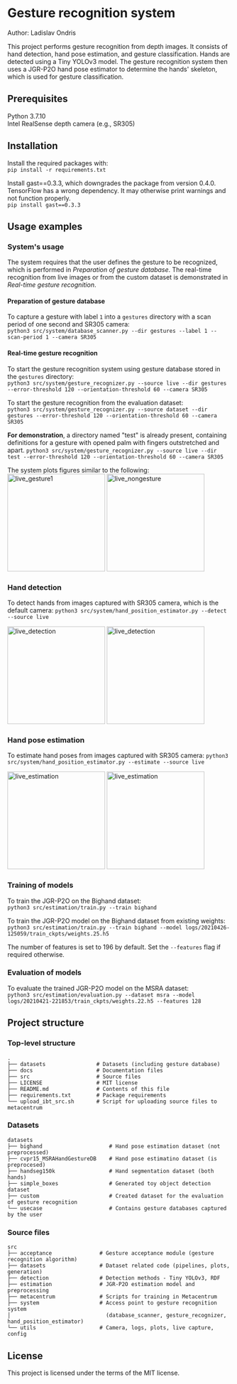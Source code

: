 
# Gesture recognition system
Author: Ladislav Ondris

This project performs gesture recognition from depth images. 
It consists of hand detection, hand pose estimation, and gesture classification.
Hands are detected using a Tiny YOLOv3 model.
The gesture recognition system then uses a JGR-P2O hand pose estimator
to determine the hands' skeleton, which is used for gesture classification.


## Prerequisites

Python 3.7.10  
Intel RealSense depth camera (e.g., SR305)

## Installation

Install the required packages with:  
```pip install -r requirements.txt```

Install gast==0.3.3, which downgrades the package from version 0.4.0.
TensorFlow has a wrong dependency. It may otherwise print warnings and not function properly.  
`pip install gast==0.3.3`

## Usage examples

### System's usage

The system requires that the user defines the gesture to be recognized, which
is performed in *Preparation of gesture database*. The real-time recognition 
from live images or from the custom dataset is demonstrated in 
*Real-time gesture recognition*.

#### Preparation of gesture database

To capture a gesture with label `1` into a `gestures` directory with a scan period of one second and SR305 camera:  
```python3 src/system/database_scanner.py --dir gestures --label 1 --scan-period 1 --camera SR305```

#### Real-time gesture recognition

To start the gesture recognition system using gesture database stored in the `gestures` directory:  
`python3 src/system/gesture_recognizer.py --source live --dir gestures --error-threshold 120 --orientation-threshold 60 --camera SR305`

To start the gesture recognition from the evaluation dataset:  
`python3 src/system/gesture_recognizer.py --source dataset --dir gestures --error-threshold 120 --orientation-threshold 60 --camera SR305`

**For demonstration**, a directory named "test" is already present,
containing definitions for a gesture with opened palm with fingers outstretched
and apart.
`python3 src/system/gesture_recognizer.py --source live --dir test --error-threshold 120 --orientation-threshold 60 --camera SR305`

The system plots figures similar to the following:  
<img src="./docs/readme/live_gesture1.png" alt="live_gesture1" width="220"/>
<img src="./docs/readme/live_nongesture.png" alt="live_nongesture" width="220"/>

### Hand detection

To detect hands from images captured with SR305 camera, which is the default camera:
`python3 src/system/hand_position_estimator.py --detect --source live`

<img src="./docs/readme/live_detection.png" alt="live_detection" width="220"/>
<img src="./docs/readme/live_detection2.png" alt="live_detection" width="220"/>

### Hand pose estimation

To estimate hand poses from images captured with SR305 camera:
`python3 src/system/hand_position_estimator.py --estimate --source live`
  
<img src="./docs/readme/live_estimation.png" alt="live_estimation" width="220"/>
<img src="./docs/readme/live_estimation2.png" alt="live_estimation" width="220"/>

### Training of models

To train the JGR-P2O on the Bighand dataset:  
```python3 src/estimation/train.py --train bighand```

To train the JGR-P2O model on the Bighand dataset from existing weights:  
`python3 src/estimation/train.py --train bighand --model logs/20210426-125059/train_ckpts/weights.25.h5`

The number of features is set to 196 by default. Set the `--features` flag if required otherwise.

### Evaluation of models

To evaluate the trained JGR-P2O model on the MSRA dataset:  
`python3 src/estimation/evaluation.py --dataset msra --model logs/20210421-221853/train_ckpts/weights.22.h5 --features 128`


## Project structure

### Top-level structure

    .
    ├── datasets                # Datasets (including gesture database)
    ├── docs                    # Documentation files 
    ├── src                     # Source files
    ├── LICENSE                 # MIT license
    ├── README.md               # Contents of this file
    ├── requirements.txt        # Package requirements 
    └── upload_ibt_src.sh       # Script for uploading source files to metacentrum

### Datasets

    datasets
    ├── bighand                     # Hand pose estimation dataset (not preprocessed)
    ├── cvpr15_MSRAHandGestureDB    # Hand pose estimatino dataset (is preprocesed)
    ├── handseg150k                 # Hand segmentation dataset (both hands)
    ├── simple_boxes                # Generated toy object detection dataset
    ├── custom                      # Created dataset for the evaluation of gesture recognition
    └── usecase                     # Contains gesture databases captured by the user 

### Source files

    src
    ├── acceptance               # Gesture acceptance module (gesture recognition algorithm)
    ├── datasets                 # Dataset related code (pipelines, plots, generation)
    ├── detection                # Detection methods - Tiny YOLOv3, RDF
    ├── estimation               # JGR-P2O estimation model and preprocessing
    ├── metacentrum              # Scripts for training in Metacentrum
    ├── system                   # Access point to gesture recognition system 
    │                              (database_scanner, gesture_recognizer, hand_position_estimator)
    └── utils                    # Camera, logs, plots, live capture, config


## License

This project is licensed under the terms of the MIT license.